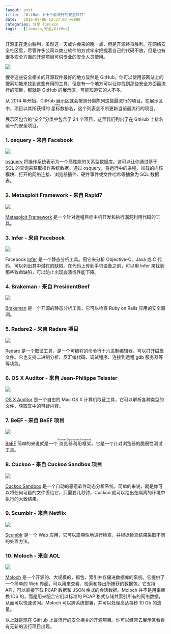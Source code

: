 ```yaml
---
layout: post
title:	"GitHub 上十个最流行的安全项目"
date:	2016-09-06 12:37:07 +0800 
categories:	分享 linuxcn 
tags:	[linuxcn,安全,GitHub]
---
```



开源正在走向胜利，虽然这一天或许会来的晚一点，但是开源终将胜利。在网络安全社区里，尽管许多公司以商业软件的方式牢牢把握着自己的代码不放，但是也有很多安全方面的开源项目可供专业的安全人员使用。


![](/Asserts/Images/album/201609/06/123638c3if8ycczi6zi326.jpg)


搜寻这些安全相关的开源软件最好的地方显然是 GitHub。你可以使用该网站上的搜索功能来找到这些有用的工具，但是有一个地方可以让你找到那些安全方面最流行的项目，那就是 GitHub 的展示区，可能知道它的人不多。


从 2014 年开始，GitHub 展示区就会按照分类陈列这些最流行的项目。在展示区中，项目以其所获得的<ruby> 星标数 <rp>  （ </rp> <rt>  stars </rt> <rp>  ） </rp></ruby>排名，这个列表会不断更新当前最流行的项目。


展示区包含的“安全”分类中包含了 24 个项目，这里我们列出了在 GitHub 上排名前十的安全项目。


### 1. osquery - 来自 Facebook


![](/Asserts/Images/album/201609/06/123710lljzpeeez66kxjsv.png)


[osquery](https://github.com/facebook/osquery) 将操作系统表示为一个高性能的关系型数据库。这可以让你通过基于 SQL 的查询来获取操作系统数据。通过 osquery，将运行中的进程、加载的内核模块、打开的网络连接、浏览器插件、硬件事件或文件哈希等抽象为 SQL 数据表。


### 2. Metasploit Framework - 来自 Rapid7


![](/Asserts/Images/album/201609/06/121401bu419y14001fciug.png)


[Metasploit Framework](https://github.com/rapid7/metasploit-framework) 是一个针对远程目标主机开发和执行漏洞利用代码的工具。


### 3. Infer - 来自 Facebook


![](/Asserts/Images/album/201609/06/121532egz09agv8f4wvr9l.jpg)


Facebook [Infer](https://github.com/facebook/infer) 是一个静态分析工具。用它来分析 Objective-C、Java 或 C 代码，可以列出其中潜在的缺陷。在代码上传到手机设备之前，可以用 Infer 来找到那些致命缺陷，可以防止出现崩溃或性能下降。


### 4. Brakeman - 来自 PresidentBeef


![](/Asserts/Images/album/201609/06/123713rbdrkwk11cgk1u32.png)


[Brakeman](https://github.com/presidentbeef/brakeman) 是一个开源的静态分析工具，它可以检查 Ruby on Rails 应用的安全漏洞。


### 5. Radare2 - 来自 Radare 项目


![](/Asserts/Images/album/201609/06/121904avudi3ixoii37dr3.png)


[Radare](https://github.com/radare/radare2) 是一个取证工具，是一个可编程的命令行十六进制编辑器，可以打开磁盘文件。它也支持二进制分析、反汇编代码、调试程序、连接到远程 gdb 服务器等等功能。


### 6. OS X Auditor - 来自 Jean-Philippe Teissier


![](/Asserts/Images/album/201609/06/122227n2cah8r80c2rcd0c.jpg)


[OS X Auditor](https://github.com/jipegit/OSXAuditor) 是一个自由的 Mac OS X 计算机取证工具，它可以解析各种类型的文件，获取其中的可疑内容。


### 7. BeEF - 来自 BeEF 项目


![](/Asserts/Images/album/201609/06/122609n6zb66et92ts68bs.png)


[BeEF](https://github.com/beefproject/beef) 简单的来说就是一个<ruby> 浏览器利用框架 <rp>  （ </rp> <rt>  Browser Exploitation Framework </rt> <rp>  ） </rp></ruby>。它是一个针对浏览器的脆弱性测试工具。


### 8. Cuckoo - 来自 Cuckoo Sandbox 项目


![](/Asserts/Images/album/201609/06/123716vyuj8xpi5prdp88k.png)


[Cuckoo Sandbox](https://github.com/cuckoosandbox/cuckoo) 是一个自动的恶意软件动态分析系统。简单的来说，就是你可以将任何可疑的文件丢给它，只需要几秒钟，Cuckoo 就可以给出在隔离的环境中执行的大致结果。


### 9. Scumblr - 来自 Netflix


![](/Asserts/Images/album/201609/06/122815l797k1kptt1kxbdi.png)


[Scumblr](https://github.com/Netflix/Scumblr) 是一个 Web 应用，它可以周期性地进行检查，并根据检查结果采取不同的处置方法。


### 10. Moloch - 来自 AOL


![](/Asserts/Images/album/201609/06/123101famfcjcw98watzt0.jpg)


[Moloch](https://github.com/aol/moloch) 是一个开源的、大规模的，抓包、索引并存储进数据库的系统。它提供了一个简单的 Web 界面，可以用来查看、检索和导出所捕获的数据包。它支持 API，可以直接下载 PCAP 数据和 JSON 格式的会话数据。Moloch 并不是用来替换 IDS 的，而是用来配合它们以标准的 PCAP 格式存储并索引所有的网络数据，从而可以快速访问。Moloch 可以跨系统部署，并可以处理高达每秒 10 Gb 的流量。


以上就是现在 GitHub 上最流行的安全相关的开源项目。你可以经常去展示区看看有无新的流行项目出现。
